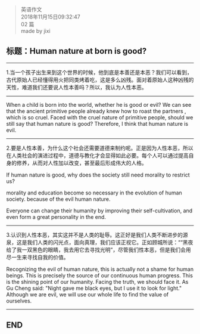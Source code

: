 > 英语作文  
> 2018年11月15日09:32:47         
> 02 篇  
>made by jixi

##  标题：Human nature at born is good?


----------

1.当一个孩子出生来到这个世界的时候，他到底是本善还是本恶？我们可以看到，古代原始人已经懂得用火把同类烤着吃，这是多么凶残。面对着原始人这种凶残的天性，难道我们还要说人性本善吗？所以，我认为人性本恶。


----------

When a child is born into the world, whether he is good or evil? We can see that the ancient primitive people already knew how to roast the partners , which is so cruel. Faced with the cruel nature of primitive people, should we still say that human nature is good? Therefore, I think that human nature is evil.

----------

2.要是人性本善，为什么这个社会还需要道德来制约呢。正是因为人性本恶，所以在人类社会的演进过程中，道德与教化才会显得如此必要。每个人可以通过提高自身的修养，从而对人性加以改变，甚至最后形成伟大的人格。


If human nature is good, why does the society still need morality to restrict us? 

morality and education  become so necessary in the evolution of human society. because of the evil human nature.

Everyone can change their humanity by improving their self-cultivation, and even form a great personality in the end.



----------
3.认识到人性本恶，其实这并不是人类的耻辱。这正好是我们人类不断进步的源泉，这是我们人类的闪光点，面向真理，我们应该正视它。正如顾城所说：““黑夜给了我一双黑色的眼睛，我去用它去寻找光明”，尽管我们性本恶，但是我们会用尽一生来寻找自我的价值。

Recognizing the evil of human nature, this is actually not a shame for human beings. This is precisely the source of our continuous human progress. This is the shining point of our humanity. Facing the truth, we should face it. As Gu Cheng said: "Night gave me  black eyes, but I use it to look for light." Although we are evil, we will use our whole life to find the value of ourselves.





----------
## END

